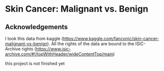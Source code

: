 # Skin Cancer: Malignant vs. Benign

## Acknowledgements
I took this data from kaggle (https://www.kaggle.com/fanconic/skin-cancer-malignant-vs-benign). All the rights of the data are bound to the ISIC-Archive rights (https://www.isic-archive.com/#!/topWithHeader/wideContentTop/main)

this project is not finished yet 